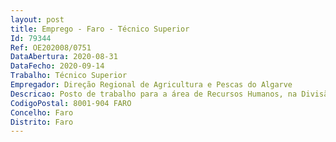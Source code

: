 ```yaml
--- 
layout: post
title: Emprego - Faro - Técnico Superior
Id: 79344
Ref: OE202008/0751
DataAbertura: 2020-08-31
DataFecho: 2020-09-14
Trabalho: Técnico Superior
Empregador: Direção Regional de Agricultura e Pescas do Algarve
Descricao: Posto de trabalho para a área de Recursos Humanos, na Divisão de Recursos Humanos, Assessoria Jurídica e Auditoria Interna, tendo levar a cabo as seguintes funções   Produzir informação técnica de apoio à decisão (informações, propostas e pareceres), com base na legislação em vigor e demais orientações técnicas, versando as mais diversas matérias, designadamente, a mobilidade geral, acumulação de funções, licenças sem remuneração, contrato de trabalho em funções públicas, cessação da relação jurídica de emprego público e procedimento concursal, entre outros   Gerir os processos de recrutamento de pessoal, promovendo o normal decurso dos procedimentos concursais    Apoiar na gestão dos contratos de trabalho em funções públicas   Proceder à elaboração de contratos e apoio na elaboração de outros instrumentos formais e previsionais, entre os quais o Mapa de Pessoal    Elaborar diagnóstico das necessidades de formação e de qualificação e requalificação profissionais, no âmbito do Plano Anual de Formação, e informar pedidos de autoformação    Acompanhamento e análise dos processos relativos a matérias de SIADAP 2 e SIADAP 3   Preparar mapas de abonos e descontos   Preparação de dados para a elaboração do balanço social    Sempre que necessário, preparar e submeter o ficheiro trimestral SIOE   Preparar e prestar informação a outros organismos competentes    Assegurar o apoio informático ao sistema de informação de registo e controlo de assiduidade, faltas e férias    Registar e controlar os processos relativos à aposentação dos funcionários, pedidos de Juntas Médicas, Ajudas de Custo, entre outros.
CodigoPostal: 8001-904 FARO
Concelho: Faro
Distrito: Faro
--- 
```


